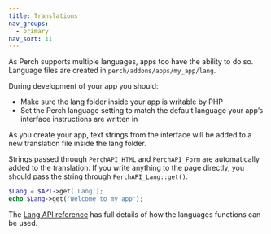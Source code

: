 ```yaml
---
title: Translations
nav_groups:
  - primary
nav_sort: 11
---
```


As Perch supports multiple languages, apps too have the ability to do so. Language files are created in `perch/addons/apps/my_app/lang`. 

During development of your app you should:

- Make sure the lang folder inside your app is writable by PHP
- Set the Perch language setting to match the default language your app’s interface instructions are written in

As you create your app, text strings from the interface will be added to a new translation file inside the lang folder.

Strings passed through `PerchAPI_HTML` and `PerchAPI_Form` are automatically added to the translation. If you write anything to the page directly, you should pass the string through `PerchAPI_Lang::get()`.

```php
$Lang = $API->get('Lang');
echo $Lang->get('Welcome to my app');
```

The [Lang API reference](/api/reference/lang) has full details of how the languages functions can be used.